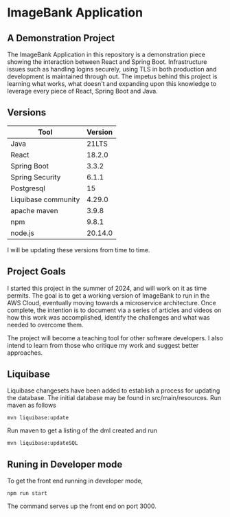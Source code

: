 
# ImageBank Application

## A Demonstration Project

The ImageBank Application in this repository is a demonstration piece showing the interaction between React and Spring Boot.  Infrastructure issues such as handling logins securely, using TLS in both production and development is maintained through out.  The impetus behind this project is learning what works, what doesn't and expanding upon this knowledge to leverage every piece of React, Spring Boot and Java.

## Versions

|Tool                | Version |
|--------------------|---------|
|Java                | 21LTS   |
|React               | 18.2.0  |
|Spring Boot         | 3.3.2   |
|Spring Security     | 6.1.1   |
|Postgresql          | 15      |
|Liquibase community | 4.29.0  |
|apache maven        | 3.9.8   |
|npm                 | 9.8.1   |
|node.js             | 20.14.0 |

I will be updating these versions from time to time.

## Project Goals

I started this project in the summer of 2024, and will work on it as time permits.  The goal is to get a working version of ImageBank to run in the AWS Cloud, eventually moving towards a microservice architecture.  Once complete, the intention is to document via a series of articles and videos on how this work was accomplished, identify the challenges and what was needed to overcome them.

The project will become a teaching tool for other software developers.  I also intend to learn from those who critique my work and suggest better approaches.

## Liquibase 

Liquibase changesets have been added to establish a process for updating the database.  The initial database may be found in src/main/resources.  Run maven as follows
   
    mvn liquibase:update
   
Run maven to get a listing of the dml created and run

    mvn liquibase:updateSQL
   
## Runing in Developer mode

To get the front end running in developer mode, 

    npm run start
   
The command serves up the front end on port 3000. 

